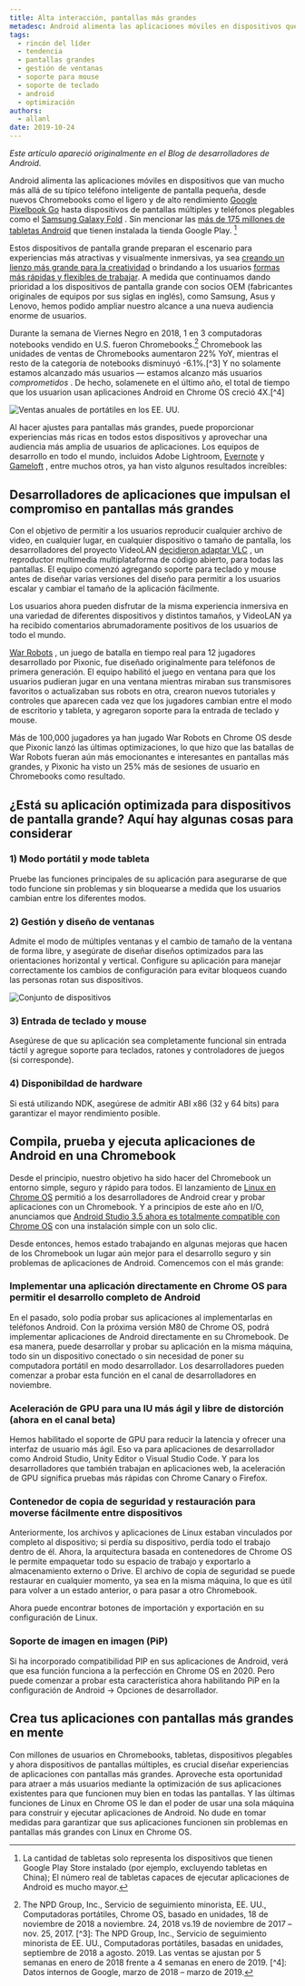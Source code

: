 ```yaml
---
title: Alta interacción, pantallas más grandes
metadesc: Android alimenta las aplicaciones móviles en dispositivos que van mucho más allá de su típico teléfono inteligente de pantalla pequeña.
tags:
  - rincón del líder
  - tendencia
  - pantallas grandes
  - gestión de ventanas
  - soporte para mouse
  - soporte de teclado
  - android
  - optimización
authors:
  - allanl
date: 2019-10-24
---
```


_Este artículo apareció originalmente en el Blog de desarrolladores de Android._

Android alimenta las aplicaciones móviles en dispositivos que van mucho más allá de su típico teléfono inteligente de pantalla pequeña, desde nuevos Chromebooks como el ligero y de alto rendimiento [Google Pixelbook Go](https://store.google.com/us/product/pixelbook_go) hasta dispositivos de pantallas múltiples y teléfonos plegables como el [Samsung Galaxy Fold](https://www.samsung.com/us/mobile/galaxy-fold/) . Sin mencionar las [más de 175 millones de tabletas Android](/{{locale.code}}/posts/expand-your-app-beyond-mobile-to-reach-android-users-at-large) que tienen instalada la tienda Google Play. [^ 1]

[^1]: La cantidad de tabletas solo representa los dispositivos que tienen Google Play Store instalado (por ejemplo, excluyendo tabletas en China); El número real de tabletas capaces de ejecutar aplicaciones de Android es mucho mayor.

Estos dispositivos de pantalla grande preparan el escenario para experiencias más atractivas y visualmente inmersivas, ya sea [creando un lienzo más grande para la creatividad](/{{locale.code}}/stories/concepts) o brindando a los usuarios [formas más rápidas y flexibles de trabajar](/{{locale.code}}/stories/infinite-painter). A medida que continuamos dando prioridad a los dispositivos de pantalla grande con socios OEM (fabricantes originales de equipos por sus siglas en inglés), como Samsung, Asus y Lenovo, hemos podido ampliar nuestro alcance a una nueva audiencia enorme de usuarios.

Durante la semana de Viernes Negro en 2018, 1 en 3 computadoras notebooks vendido en U.S. fueron Chromebooks.[^2] Chromebook las unidades de ventas de Chromebooks aumentaron 22% YoY, mientras el resto de la categoría de notebooks disminuyó -6.1%.[^3] Y no solamente estamos alcanzado más usuarios — estamos alcanzo más usuarios _comprometidos_ . De hecho, solamenete en el último año, el total de tiempo que los usuarion usan aplicaciones Android en Chrome OS creció 4X.[^4]

[^2]: The NPD Group, Inc., Servicio de seguimiento minorista, EE. UU., Computadoras portátiles, Chrome OS, basado en unidades, 18 de noviembre de 2018 a noviembre. 24, 2018 vs.19 de noviembre de 2017 – nov. 25, 2017. [^3]: The NPD Group, Inc., Servicio de seguimiento minorista de EE. UU., Computadoras portátiles, basadas en unidades, septiembre de 2018 a agosto. 2019. Las ventas se ajustan por 5 semanas en enero de 2018 frente a 4 semanas en enero de 2019. [^4]: Datos internos de Google, marzo de 2018 – marzo de 2019.

![Ventas anuales de portátiles en los EE. UU.](ix://posts/high-engagement-larger-screens-how/yoy-notebook-sales.gif)

Al hacer ajustes para pantallas más grandes, puede proporcionar experiencias más ricas en todos estos dispositivos y aprovechar una audiencia más amplia de usuarios de aplicaciones. Los equipos de desarrollo en todo el mundo, incluidos Adobe Lightroom, [Evernote](/{{locale.code}}/stories/evernote) y [Gameloft](/{{locale.code}}/stories/asphalt-8) , entre muchos otros, ya han visto algunos resultados increíbles:

## Desarrolladores de aplicaciones que impulsan el compromiso en pantallas más grandes

Con el objetivo de permitir a los usuarios reproducir cualquier archivo de video, en cualquier lugar, en cualquier dispositivo o tamaño de pantalla, los desarrolladores del proyecto VideoLAN [decidieron adaptar VLC](/{{locale.code}}/stories/vlc) , un reproductor multimedia multiplataforma de código abierto, para todas las pantallas. El equipo comenzó agregando soporte para teclado y mouse antes de diseñar varias versiones del diseño para permitir a los usuarios escalar y cambiar el tamaño de la aplicación fácilmente.

Los usuarios ahora pueden disfrutar de la misma experiencia inmersiva en una variedad de diferentes dispositivos y distintos tamaños, y VideoLAN ya ha recibido comentarios abrumadoramente positivos de los usuarios de todo el mundo.

[War Robots](/{{locale.code}}/stories/war-robots) , un juego de batalla en tiempo real para 12 jugadores desarrollado por Pixonic, fue diseñado originalmente para teléfonos de primera generación. El equipo habilitó el juego en ventana para que los usuarios pudieran jugar en una ventana mientras miraban sus transmisores favoritos o actualizaban sus robots en otra, crearon nuevos tutoriales y controles que aparecen cada vez que los jugadores cambian entre el modo de escritorio y tableta, y agregaron soporte para la entrada de teclado y mouse.

Más de 100,000 jugadores ya han jugado War Robots en Chrome OS desde que Pixonic lanzó las últimas optimizaciones, lo que hizo que las batallas de War Robots fueran aún más emocionantes e interesantes en pantallas más grandes, y Pixonic ha visto un 25% más de sesiones de usuario en Chromebooks como resultado.

## ¿Está su aplicación optimizada para dispositivos de pantalla grande? Aquí hay algunas cosas para considerar

### 1) Modo portátil y mode tableta

Pruebe las funciones principales de su aplicación para asegurarse de que todo funcione sin problemas y sin bloquearse a medida que los usuarios cambian entre los diferentes modos.

### 2) Gestión y diseño de ventanas

Admite el modo de múltiples ventanas y el cambio de tamaño de la ventana de forma libre, y asegúrate de diseñar diseños optimizados para las orientaciones horizontal y vertical. Configure su aplicación para manejar correctamente los cambios de configuración para evitar bloqueos cuando las personas rotan sus dispositivos.

![Conjunto de dispositivos](ix://posts/high-engagement-larger-screens-how/suite-of-devices.png)

### 3) Entrada de teclado y mouse

Asegúrese de que su aplicación sea completamente funcional sin entrada táctil y agregue soporte para teclados, ratones y controladores de juegos (si corresponde).

### 4) Disponibildad de hardware

Si está utilizando NDK, asegúrese de admitir ABI x86 (32 y 64 bits) para garantizar el mayor rendimiento posible.

## Compila, prueba y ejecuta aplicaciones de Android en una Chromebook

Desde el principio, nuestro objetivo ha sido hacer del Chromebook un entorno simple, seguro y rápido para todos. El lanzamiento de [Linux en Chrome OS](/{{locale.code}}/linux) permitió a los desarrolladores de Android crear y probar aplicaciones con un Chromebook. Y a principios de este año en I/O, anunciamos que [Android Studio 3.5 ahora es totalmente compatible con Chrome OS](/{{locale.code}}/posts/chromeos-io-19) con una instalación simple con un solo clic.

Desde entonces, hemos estado trabajando en algunas mejoras que hacen de los Chromebook un lugar aún mejor para el desarrollo seguro y sin problemas de aplicaciones de Android. Comencemos con el más grande:

### Implementar una aplicación directamente en Chrome OS para permitir el desarrollo completo de Android

En el pasado, solo podía probar sus aplicaciones al implementarlas en teléfonos Android. Con la próxima versión M80 de Chrome OS, podrá implementar aplicaciones de Android directamente en su Chromebook. De esa manera, puede desarrollar y probar su aplicación en la misma máquina, todo sin un dispositivo conectado o sin necesidad de poner su computadora portátil en modo desarrollador. Los desarrolladores pueden comenzar a probar esta función en el canal de desarrolladores en noviembre.

### Aceleración de GPU para una IU más ágil y libre de distorción (ahora en el canal beta)

Hemos habilitado el soporte de GPU para reducir la latencia y ofrecer una interfaz de usuario más ágil. Eso va para aplicaciones de desarrollador como Android Studio, Unity Editor o Visual Studio Code. Y para los desarrolladores que también trabajan en aplicaciones web, la aceleración de GPU significa pruebas más rápidas con Chrome Canary o Firefox.

### Contenedor de copia de seguridad y restauración para moverse fácilmente entre dispositivos

Anteriormente, los archivos y aplicaciones de Linux estaban vinculados por completo al dispositivo; si perdía su dispositivo, perdía todo el trabajo dentro de él. Ahora, la arquitectura basada en contenedores de Chrome OS le permite empaquetar todo su espacio de trabajo y exportarlo a almacenamiento externo o Drive. El archivo de copia de seguridad se puede restaurar en cualquier momento, ya sea en la misma máquina, lo que es útil para volver a un estado anterior, o para pasar a otro Chromebook.

Ahora puede encontrar botones de importación y exportación en su configuración de Linux.

### Soporte de imagen en imagen (PiP)

Si ha incorporado compatibilidad PIP en sus aplicaciones de Android, verá que esa función funciona a la perfección en Chrome OS en 2020. Pero puede comenzar a probar esta característica ahora habilitando PiP en la configuración de Android → Opciones de desarrollador.

## Crea tus aplicaciones con pantallas más grandes en mente

Con millones de usuarios en Chromebooks, tabletas, dispositivos plegables y ahora dispositivos de pantallas múltiples, es crucial diseñar experiencias de aplicaciones con pantallas más grandes. Aproveche esta oportunidad para atraer a más usuarios mediante la optimización de sus aplicaciones existentes para que funcionen muy bien en todas las pantallas. Y las últimas funciones de Linux en Chrome OS le dan el poder de usar una sola máquina para construir y ejecutar aplicaciones de Android. No dude en tomar medidas para garantizar que sus aplicaciones funcionen sin problemas en pantallas más grandes con Linux en Chrome OS.
